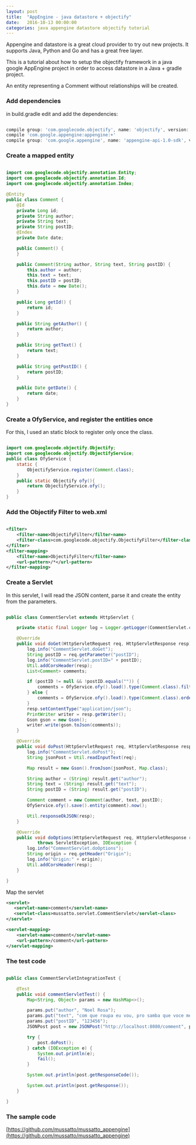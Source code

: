 ```yaml
---
layout: post
title:  "AppEngine - java datastore + objectify"
date:   2016-10-13 00:00:00
categories: java appengine datastore objectify tutorial
---
```


Appengine and datastore is a great cloud provider to try out new projects. It supports Java, Python and Go and has a great free layer.

This is a tutorial about how to setup the objectify framework in a java google AppEngine project in order to access datastore in a Java + gradle project.

An entity representing a Comment without relationships will be created.

### Add dependencies

in build.gradle edit and add the dependencies:

```groovy

compile group: 'com.googlecode.objectify', name: 'objectify', version: '5.1.13'
compile 'com.google.appengine:appengine:+'
compile group: 'com.google.appengine', name: 'appengine-api-1.0-sdk', version: '1.9.42'

```

### Create a mapped entity

```java

import com.googlecode.objectify.annotation.Entity;
import com.googlecode.objectify.annotation.Id;
import com.googlecode.objectify.annotation.Index;

@Entity
public class Comment {
    @Id
    private Long id;
    private String author;
    private String text;
    private String postID;
    @Index
    private Date date;

    public Comment() {
    }

    public Comment(String author, String text, String postID) {
        this.author = author;
        this.text = text;
        this.postID = postID;
        this.date = new Date();
    }

    public Long getId() {
        return id;
    }

    public String getAuthor() {
        return author;
    }

    public String getText() {
        return text;
    }

    public String getPostID() {
        return postID;
    }

    public Date getDate() {
        return date;
    }
}

```

### Create a OfyService, and register the entities once

For this, I used an static block to register only once the class.

```java

import com.googlecode.objectify.Objectify;
import com.googlecode.objectify.ObjectifyService;
public class OfyService {
    static {
        ObjectifyService.register(Comment.class);
    }
    public static Objectify ofy(){
        return ObjectifyService.ofy();
    }
}

```

### Add the Objectify Filter to web.xml

```xml

<filter>
    <filter-name>ObjectifyFilter</filter-name>
    <filter-class>com.googlecode.objectify.ObjectifyFilter</filter-class>
</filter>
<filter-mapping>
    <filter-name>ObjectifyFilter</filter-name>
    <url-pattern>/*</url-pattern>
</filter-mapping>

```

### Create a Servlet

In this servlet, I will read the JSON content, parse it and create the entity from the parameters.

```java

public class CommentServlet extends HttpServlet {

    private static final Logger log = Logger.getLogger(CommentServlet.class.getName());

    @Override
    public void doGet(HttpServletRequest req, HttpServletResponse resp) throws IOException, ServletException {
        log.info("CommentServlet.doGet");
        String postID = req.getParameter("postID");
        log.info("CommentServlet.postID=" + postID);
        Util.addCorsHeader(resp);
        List<Comment> comments;

        if (postID != null && !postID.equals("")) {
            comments = OfyService.ofy().load().type(Comment.class).filter("postID", postID).order("-date").list();
        } else {
            comments = OfyService.ofy().load().type(Comment.class).order("-date").list();
        }
        resp.setContentType("application/json");
        PrintWriter writer = resp.getWriter();
        Gson gson = new Gson();
        writer.write(gson.toJson(comments));
    }

    @Override
    public void doPost(HttpServletRequest req, HttpServletResponse resp) throws IOException, ServletException {
        log.info("CommentServlet.doPost");
        String jsonPost = Util.readInputText(req);

        Map result = new Gson().fromJson(jsonPost, Map.class);

        String author = (String) result.get("author");
        String text = (String) result.get("text");
        String postID = (String) result.get("postID");

        Comment comment = new Comment(author, text, postID);
        OfyService.ofy().save().entity(comment).now();

        Util.responseOkJSON(resp);
    }

    @Override
    public void doOptions(HttpServletRequest req, HttpServletResponse resp)
            throws ServletException, IOException {
        log.info("CommentServlet.doOptions");
        String origin = req.getHeader("Origin");
        log.info("Origin:" + origin);
        Util.addCorsHeader(resp);
    }

}

```

Map the servlet

```xml
<servlet>
   <servlet-name>comment</servlet-name>
   <servlet-class>mussatto.servlet.CommentServlet</servlet-class>
</servlet>

<servlet-mapping>
    <servlet-name>comment</servlet-name>
    <url-pattern>/comment</url-pattern>
</servlet-mapping>
```

### The test code

```java

public class CommentServletIntegrationTest {

    @Test
    public void commentServletTest() {
        Map<String, Object> params = new HashMap<>();

        params.put("author", "Noel Rosa");
        params.put("text", "com que roupa eu vou, pro samba que voce me convidou?");
        params.put("postID", "123456");
        JSONPost post = new JSONPost("http://localhost:8080/comment", params);

        try {
            post.doPost();
        } catch (IOException e) {
            System.out.println(e);
            fail();
        }

        System.out.println(post.getResponseCode());

        System.out.println(post.getResponse());
    }

}

```
### The sample code

[https://github.com/mussatto/mussatto_appengine](https://github.com/mussatto/mussatto_appengine)
